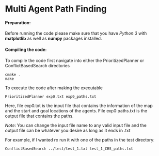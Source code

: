 # Multi Agent Path Finding

#### Preparation:
Before running the code please make sure that you have *Python 3* with **matplotlib** as well as **numpy** packages installed.
<br/>

#### Compiling the code:
To compile the code first navigate into either the PrioritizedPlanner or ConflictBasedSearch directories
```linux
cmake .
make
```
To execute the code after making the executable
```linux
PrioritizedPlanner exp0.txt exp0_paths.txt
```
Here, file exp0.txt is the input file that contains the information of the map and the
start and goal locations of the agents. File exp0 paths.txt is the output file that
contains the paths.
<br/>

*Note*: You can change the input file name to any valid input file and the output file can be whatever you desire as long as it ends in .txt
<br/>

For example, if I wanted ro run it with one of the paths in the test directory:
```linux
ConflictBasedSearch ../test/test_1.txt test_1_CBS_paths.txt
```

<br/>
